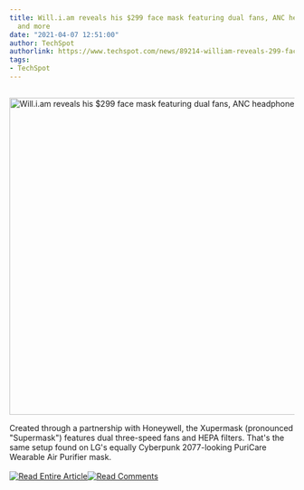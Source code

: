 ```yaml
---
title: Will.i.am reveals his $299 face mask featuring dual fans, ANC headphones, Bluetooth,
  and more
date: "2021-04-07 12:51:00"
author: TechSpot
authorlink: https://www.techspot.com/news/89214-william-reveals-299-face-mask-featuring-dual-fans.html
tags:
- TechSpot
---
```

<a href="https://www.techspot.com/news/89214-william-reveals-299-face-mask-featuring-dual-fans.html" target="_blank"><img src="https://static.techspot.com/images2/news/ts3_thumbs/2021/04/2021-04-07-ts3_thumbs-abb.jpg" width="800" height="560" style="padding: 15px 0" title="Will.i.am reveals his $299 face mask featuring dual fans, ANC headphones, Bluetooth, and more" /></a><br />Created through a partnership with Honeywell, the Xupermask (pronounced "Supermask") features dual three-speed fans and HEPA filters. That's the same setup found on LG's equally Cyberpunk 2077-looking PuriCare Wearable Air Purifier mask.<br /><br /><a href="https://www.techspot.com/news/89214-william-reveals-299-face-mask-featuring-dual-fans.html"><img src="https://static.techspot.com/images/rss/rss_buttons_01.png" border="0" alt="Read Entire Article" /></a><a href="https://www.techspot.com/news/89214-william-reveals-299-face-mask-featuring-dual-fans.html#comments"><img src="https://static.techspot.com/images/rss/rss_buttons_02.png" border="0" alt="Read Comments" /></a><br /><br />